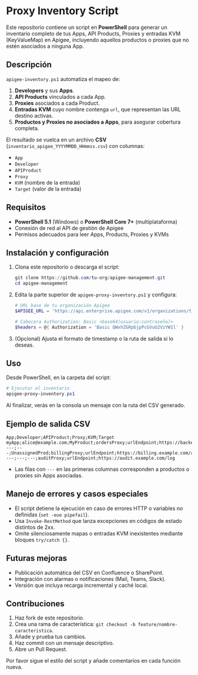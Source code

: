# Proxy Inventory Script

Este repositorio contiene un script en **PowerShell** para generar un inventario completo de tus Apps, API Products, Proxies y entradas KVM (KeyValueMap) en Apigee, incluyendo aquellos productos o proxies que no estén asociados a ninguna App.

## Descripción

`apigee-inventory.ps1` automatiza el mapeo de:

1. **Developers** y sus **Apps**.
2. **API Products** vinculados a cada App.
3. **Proxies** asociados a cada Product.
4. **Entradas KVM** cuyo nombre contenga `url`, que representan las URL destino activas.
5. **Productos y Proxies no asociados a Apps**, para asegurar cobertura completa.

El resultado se vuelca en un archivo **CSV** (`inventario_apigee_YYYYMMDD_HHmmss.csv`) con columnas:

- `App`
- `Developer`
- `APIProduct`
- `Proxy`
- `KVM` (nombre de la entrada)
- `Target` (valor de la entrada)

## Requisitos

- **PowerShell 5.1** (Windows) o **PowerShell Core 7+** (multiplataforma)
- Conexión de red al API de gestión de Apigee
- Permisos adecuados para leer Apps, Products, Proxies y KVMs

## Instalación y configuración

1. Clona este repositorio o descarga el script:
   ```powershell
   git clone https://github.com/tu-org/apigee-management.git
   cd apigee-management
   ```
2. Edita la parte superior de `apigee-proxy-inventory.ps1` y configura:
   ```powershell
   # URL base de tu organización Apigee
   $APIGEE_URL = 'https://api.enterprise.apigee.com/v1/organizations/tu-org'

   # Cabecera Authorization: Basic <base64(usuario:contraseña)>
   $headers = @{ Authorization = 'Basic QWxhZGRpbjpPcGVuU2VzYW1l' }
   ```
3. (Opcional) Ajusta el formato de timestamp o la ruta de salida si lo deseas.

## Uso

Desde PowerShell, en la carpeta del script:

```powershell
# Ejecutar el inventario
apigee-proxy-inventory.ps1
```

Al finalizar, verás en la consola un mensaje con la ruta del CSV generado.

## Ejemplo de salida CSV

```csv
App;Developer;APIProduct;Proxy;KVM;Target
myApp;alice@example.com;MyProduct;ordersProxy;urlEndpoint;https://backend.example.com/v1/orders
---;---;UnassignedProd;billingProxy;urlEndpoint;https://billing.example.com/api
---;---;---;auditProxy;urlEndpoint;https://audit.example.com/log
```

- Las filas con `---` en las primeras columnas corresponden a productos o proxies sin Apps asociadas.

## Manejo de errores y casos especiales

- El script detiene la ejecución en caso de errores HTTP o variables no definidas (`set -euo pipefail`).
- Usa `Invoke-RestMethod` que lanza excepciones en códigos de estado distintos de 2xx.
- Omite silenciosamente mapas o entradas KVM inexistentes mediante bloques `try/catch {}`.

## Futuras mejoras

- Publicación automática del CSV en Confluence o SharePoint.
- Integración con alarmas o notificaciones (Mail, Teams, Slack).  
- Versión que incluya recarga incremental y caché local.

## Contribuciones

1. Haz fork de este repositorio.
2. Crea una rama de característica: `git checkout -b feature/nombre-caracteristica`.
3. Añade y prueba tus cambios.
4. Haz commit con un mensaje descriptivo.
5. Abre un Pull Request.

Por favor sigue el estilo del script y añade comentarios en cada función nueva.
